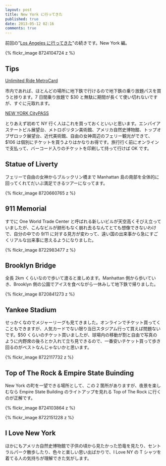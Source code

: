 ```yaml
---
layout: post
title: New York に行ってきた 
published: true
date: 2013-05-12 02:16
comments: true
---
```


前回の"[Los Angeles に行ってきた](/2013/05/11/travel-to-los-angeles/)"の続きです。New York 編。

{% flickr_image 8724104724 z %}

## Tips

[Unlimited Ride MetroCard](http://mta.info/metrocard/mcgtreng.htm#unlimited)

市内であれば、ほとんどの場所に地下鉄で行けるので地下鉄の乗り放題パスを買うと捗ります。7 日間乗り放題で $30 と無駄に期間が長くて使い切れないですが、すぐに元取れます。

[NEW YORK CityPASS](http://www.citypass.com/new-york)

とりあえず初めて NY 行く人はこれを買っておくといいと思います。エンパイアステートビル展望台、メトロポリタン美術館、アメリカ自然史博物館、トップオブザロック展望台、近代美術館、自由の女神周辺のフェリー観光ができて、$106 は個別にチケットを買うよりはかなりお得です。旅行行く前にオンラインで支払って、バーコード入りのチケットを印刷して持って行けば OK です。

## Statue of Liverty

フェリーで自由の女神からブルックリン橋まで Manhattan 島の南部を全体的に回ってくれてだいぶ満足できるツアーになってます。

{% flickr_image 8720660765 z %}

## 911 Memorial

すでに One World Trade Center と呼ばれる新しいビルが天空高くそびえ立っていましたが、こんなビルが跡形もなく崩れ去るなんてとても想像できないわけで、自分の中での 9/11 に対する見方が変わって、遠い国の出来事から急にすごくリアルな出来事に思えるようになりました。

{% flickr_image 8722983477 z %}

## Brooklyn Bridge

全長 2km くらいなので歩いて渡ると楽しめます。Manhattan 側から歩いていき、Brooklyn 側の公園でアイスを食べながら一休みして地下鉄で帰りました。

{% flickr_image 8720841273 z %}

## Yankee Stadium

せっかくなのでメジャーリーグも見てきました。オンラインでチケット買ってくこともできますが、人気カードでない限り当日スタジアム行って買えば問題ないです。$50 くらいのチケット買いましたが、球場内の移動が割と自由で写真のように内野席の後ろとか入れて立ち見できるので、一番安いチケット買って歩き回るのがベストなんじゃないかと思います。

{% flickr_image 8722117732 z %}

## Top of The Rock & Empire State Buinding

New York の町を一望できる場所として、この 2 箇所がありますが、夜景を楽しむなら Empire State Building のライトアップを見れる Top of The Rock に行くのが正解です。

{% flickr_image 8724103864 z %}

{% flickr_image 8722151228 z %}

## I Love New York

ほかにもアメリカ自然史博物館で子供の頃から見たかった恐竜を見たり、セントラルパーク散歩したり、色々と楽しい思い出ばかりで、I Love NY の T シャツを着てる人の気持ちが理解できた気がします。
